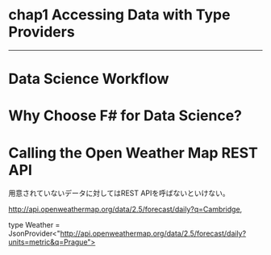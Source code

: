 # chap1 Accessing Data with Type Providers
-----
# Data Science Workflow

# Why Choose F# for Data Science?

# Calling the Open Weather Map REST API
用意されていないデータに対してはREST APIを呼ばないといけない。  

http://api.openweathermap.org/data/2.5/forecast/daily?q=Cambridge,  

type Weather = JsonProvider<"http://api.openweathermap.org/data/2.5/forecast/daily?units=metric&q=Prague">
